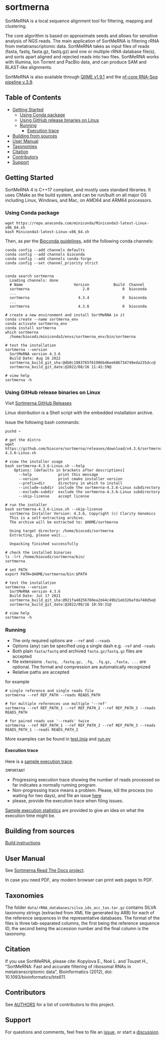 # sortmerna

SortMeRNA is a local sequence alignment tool for filtering, mapping and clustering.

The core algorithm is based on approximate seeds and allows for sensitive analysis of NGS reads.
The main application of SortMeRNA is filtering rRNA from metatranscriptomic data.
SortMeRNA takes as input files of reads (fasta, fastq, fasta.gz, fastq.gz) and one or multiple
rRNA database file(s), and sorts apart aligned and rejected reads into two files. SortMeRNA works
with Illumina, Ion Torrent and PacBio data, and can produce SAM and BLAST-like alignments.

SortMeRNA is also available through [QIIME v1.9.1](http://qiime.org) and
the [nf-core RNA-Seq pipeline v.3.9](https://nf-co.re/rnaseq/3.9).

## Table of Contents

- [Getting Started](#getting-started)
  - [Using Conda package](#using-conda-package)
  - [Using GitHub release binaries on Linux](#using-github-release-binaries-on-linux)
  - [Running](#running)
    - [Execution trace](#execution-trace)
- [Building from sources](#building-from-sources)
- [User Manual](#user-manual)
- [Taxonomies](#taxonomies)
- [Citation](#citation)
- [Contributors](#contributors)
- [Support](#support)


## Getting Started

SortMeRNA 4 is C++17 compliant, and mostly uses standard libraries. It uses CMake as the build system, and can be run/built on all major OS including Linux, Windows, and Mac, on AMD64 and ARM64 processors.

### Using Conda package

[Install conda]:(https://docs.conda.io/projects/conda/en/latest/user-guide/install/linux.html)
```
wget https://repo.anaconda.com/miniconda/Miniconda3-latest-Linux-x86_64.sh
bash Miniconda3-latest-Linux-x86_64.sh
```
Then, as per the [Bioconda guidelines](https://bioconda.github.io), add the following conda channels:
```
conda config --add channels defaults
conda config --add channels bioconda
conda config --add channels conda-forge
conda config --set channel_priority strict


conda search sortmerna
  Loading channels: done
  # Name                       Version           Build  Channel
  sortmerna                        2.0               0  bioconda
  ...
  sortmerna                      4.3.4               0  bioconda
  ...
  sortmerna                      4.3.6               0  bioconda

# create a new environment and install SortMeRNA in it
conda create --name sortmerna_env
conda activate sortmerna_env
conda install sortmerna
which sortmerna
  /home/biocodz/miniconda3/envs/sortmerna_env/bin/sortmerna

# test the installation
sortmerna --version
  SortMeRNA version 4.3.6
  Build Date: Aug 16 2022
  sortmerna_build_git_sha:@db8c1983765f61986b46ee686734749eda235dcc@
  sortmerna_build_git_date:@2022/08/16 11:42:59@

# view help
sortmerna -h
```

### Using GitHub release binaries on Linux

Visit [Sortmerna GitHub Releases](https://github.com/biocore/sortmerna/releases)

Linux distribution is a Shell script with the embedded installation archive.

Issue the following bash commands:

```
pushd ~

# get the distro
wget https://github.com/biocore/sortmerna/releases/download/v4.3.6/sortmerna-4.3.6-Linux.sh

# view the installer usage
bash sortmerna-4.3.6-Linux.sh --help
    Options: [defaults in brackets after descriptions]
      --help            print this message
      --version         print cmake installer version
      --prefix=dir      directory in which to install
      --include-subdir  include the sortmerna-4.3.6-Linux subdirectory
      --exclude-subdir  exclude the sortmerna-4.3.6-Linux subdirectory
      --skip-license    accept license

# run the installer
bash sortmerna-4.3.6-Linux.sh --skip-license
  sortmerna Installer Version: 4.3.6, Copyright (c) Clarity Genomics
  This is a self-extracting archive.
  The archive will be extracted to: $HOME/sortmerna
  
  Using target directory: /home/biocodz/sortmerna
  Extracting, please wait...
  
  Unpacking finished successfully

# check the installed binaries
ls -lrt /home/biocodz/sortmerna/bin/
sortmerna

# set PATH
export PATH=$HOME/sortmerna/bin:$PATH

# test the installation
sortmerna --version
  SortMeRNA version 4.3.6
  Build Date: Jul 17 2021
  sortmerna_build_git_sha:@921fa40256760ea2d44c49b21eb326afda748d5e@
  sortmerna_build_git_date:@2022/08/16 10:59:31@

# view help
sortmerna -h
```

### Running

* The only required options are `--ref` and `--reads`
* Options (any) can be specified usig a single dash e.g. `-ref` and `-reads`
* Both plain `fasta/fastq` and archived `fasta.gz/fastq.gz` files are accepted
* file extensions `.fastq, .fastq.gz, .fq, .fq.gz, .fasta, ...` are optional. The format and compression are automatically recognized
* Relative paths are accepted

for example

```
# single reference and single reads file
sortmerna --ref REF_PATH --reads READS_PATH

# for multiple references use multiple '--ref'
sortmerna --ref REF_PATH_1 --ref REF_PATH_2 --ref REF_PATH_3 --reads READS_PATH

# for paired reads use '--reads' twice
sortmerna --ref REF_PATH_1 --ref REF_PATH_2 --ref REF_PATH_3 --reads READS_PATH_1 --reads READS_PATH_2

```

More examples can be found in [test.jinja](https://github.com/biocore/sortmerna/blob/master/scripts/test.jinja) and [run.py](https://github.com/biocore/sortmerna/blob/master/scripts/run.py)

#### Execution trace

Here is a [sample execution trace](https://sortmerna.readthedocs.io/en/latest/trace4.3.2.html).  

`IMPORTANT`
- Progressing execution trace showing the number of reads processed so far indicates a normally running program. 
- Non-progressing trace means a problem. Please, kill the process (no waiting for two days), and file an issue [here](https://github.com/biocore/sortmerna/issues)  
- please, provide the execution trace when filing issues.

[Sample execution statistics](https://github.com/biocore/sortmerna/wiki/sample-execution-statistics) are provided to give an idea on what the execution time might be.

## Building from sources

[Build instructions](https://sortmerna.readthedocs.io/en/latest/building.html)

## User Manual

See [Sortmerna Read The Docs project](https://sortmerna.readthedocs.io/en/latest/index.html).

In case you need PDF, any modern browser can print web pages to PDF.

## Taxonomies

The folder `data/rRNA_databases/silva_ids_acc_tax.tar.gz` contains SILVA taxonomy strings (extracted from XML file generated by ARB)
for each of the reference sequences in the representative databases. The format of the files is three tab-separated columns,
the first being the reference sequence ID, the second being the accession number and the final column is the taxonomy.

## Citation

If you use SortMeRNA, please cite:
Kopylova E., Noé L. and Touzet H., "SortMeRNA: Fast and accurate filtering of ribosomal RNAs in metatranscriptomic data", Bioinformatics (2012), doi: 10.1093/bioinformatics/bts611.

## Contributors

See [AUTHORS](./AUTHORS) for a list of contributors to this project.

## Support

For questions and comments, feel free to file an [issue](https://github.com/sortmerna/sortmerna/issues), or start a [discussion](https://github.com/sortmerna/sortmerna/discussions).
	
